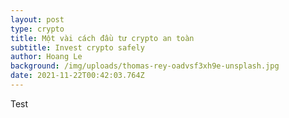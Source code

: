 ```yaml
---
layout: post
type: crypto
title: Một vài cách đầu tư crypto an toàn
subtitle: Invest crypto safely
author: Hoang Le
background: /img/uploads/thomas-rey-oadvsf3xh9e-unsplash.jpg
date: 2021-11-22T00:42:03.764Z
---
```

Test